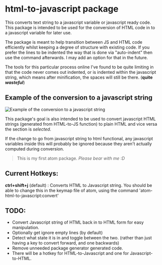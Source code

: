 # html-to-javascript package

This converts text string to a javascript variable or javascript ready code.
This package is intended to be used for the conversion of HTML code in to a javascript variable for later use.

The package is meant to help transition between JS and HTML code efficiently whilst keeping a degree of structure with existing code. If you prefer the lines to be indented the way that is done via "auto-indent" then use the command afterwards. I may add an option for that in the future.

The tools for this particular process online I've found to be quite limiting in that the code never comes out indented, or is indented within the javascript string, which means after minification, the spaces will still be there. (**quite _wasteful_**)




## Example of the conversion to a javascript string
![Example of the conversion to a javascript string](https://puu.sh/qhoQV/3b18444414.gif)

This package's goal is also intended to be used to convert javascript HTML strings (generated from HTML-to-JS function) to plain HTML and vice versa the section is *selected*.

If the change to go from javascript string to html functional, any javascript variables inside this will probably be ignored because they aren't actually computed during conversion.


> This is my first atom package. <em>Please bear with me :D</em>

## Current Hotkeys:
<b>ctrl+shift+j</b> (default) : Converts HTML to Javascript string.
You should be able to change this in the keymap file of atom, using the command 'atom-html-to-javascript:convert'

## TODO:
- Convert Javascript string of HTML back in to HTML form for easy manipulation.
- Optionally get ignore empty lines (by default)
- Detect what state it is in and toggle between the two. (rather than just having a key to convert forward, and one backwards)
- Remove unneeded package generator generated code.
- There will be a hotkey for HTML-to-Javascript and one for Javascript-to-HTML.

